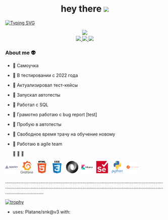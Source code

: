 <div id="header" align="center">
<h1>
  hey there
  <img src="https://media.giphy.com/media/v1.Y2lkPTc5MGI3NjExYnhubG0wcmttZG53eDZyOHZydzd5bHQ3ZHh0eHhiMm1kOGxoNW1laCZlcD12MV9pbnRlcm5hbF9naWZfYnlfaWQmY3Q9cw/l4FGIp6PDxcuJbvdC/giphy.gif" width="50px"/>
</h1>
</div>

[![Typing SVG](https://readme-typing-svg.demolab.com?font=Fira+Code&weight=600&size=30&duration=6000&pause=1000&color=0FA408&background=FFFFFF00&center=true&repeat=false&random=true&width=1000&lines=I'm+QA+Engeneer)](https://git.io/typing-svg)

<div id="header" align="center">
  <img src="https://media.giphy.com/media/v1.Y2lkPTc5MGI3NjExYzNoZ3hvcDRwaG9udDRuMm0yNnNzNGozaW1zbDBoY2V6bXBzZzk5NSZlcD12MV9pbnRlcm5hbF9naWZfYnlfaWQmY3Q9Zw/LaVp0AyqR5bGsC5Cbm/giphy.gif" width="500"/>
</div>


<div id="badges"align="center">
  <a href="https://t.me/kapputan">
    <img src="https://img.shields.io/badge/Telegram-blue?logo=Telegram&logoColor=white&style=for-the-badge"/>
  </a>
  <a href="https://vk.com/manfuckyou">
    <img src="https://img.shields.io/badge/VK-blue?logo=VK&logoColor=white&style=for-the-badge"/>
  </a>
  <a href="your-twitter-URL">
    <img src="https://img.shields.io/badge/web-green?logo=web&logoColor=white&style=for-the-badge"/>
  </a>
</div>

### About me :alien:
- :green_heart: Самоучка
- :green_heart: В тестировании с 2022 года
- :green_heart: Актуализировал тест-кейсы
- :green_heart: Запускал автотесты
- :green_heart: Работал с SQL
- :green_heart: Грамотно работаю с bug report [test]
- :green_heart: Пробую в автотесты
- :green_heart: Свободное время трачу на обучение новому
- :green_heart: Работаю в agile team

  :speak_no_evil: :hear_no_evil: :see_no_evil:

<div>
  <img src="https://github.com/devicons/devicon/blob/master/icons/sentry/sentry-original-wordmark.svg" title="sentry" alt="Java" width="40" height="40"/>&nbsp;
  <img src="https://github.com/devicons/devicon/blob/master/icons/grafana/grafana-original-wordmark.svg" title="grafana" alt="React" width="40" height="40"/>&nbsp;
  <img src="https://github.com/devicons/devicon/blob/master/icons/html5/html5-original-wordmark.svg" title="html5" alt="Spring" width="40" height="40"/>&nbsp;
  <img src="https://github.com/devicons/devicon/blob/master/icons/css3/css3-original-wordmark.svg" title="css3" alt="Material UI" width="40" height="40"/>&nbsp;
  <img src="https://github.com/devicons/devicon/blob/master/icons/json/json-original.svg" title="json" alt="Flutter" width="40" height="40"/>&nbsp;
  <img src="https://github.com/devicons/devicon/blob/master/icons/kibana/kibana-original-wordmark.svg". title="kibana" alt="Redux " width="40" height="40"/>&nbsp;
  <img src="https://github.com/devicons/devicon/blob/master/icons/selenium/selenium-original.svg"  title="selenium" alt="CSS" width="40" height="40"/>&nbsp;
  <img src="https://github.com/devicons/devicon/blob/master/icons/python/python-original-wordmark.svg" title="python" alt="HTML" width="40" height="40"/>&nbsp;
  <img src="https://github.com/devicons/devicon/blob/master/icons/postman/postman-original-wordmark.svg" title="postman" alt="JavaScript" width="40" height="40"/>&nbsp;
</div>


......................................................................................................................................................................................................................................................................................

[![trophy](https://github-profile-trophy.vercel.app/?username=kapuutan&theme=algolia)](https://github.com/kapputan/github-profile-trophy)


- uses: Platane/snk@v3
  with:
